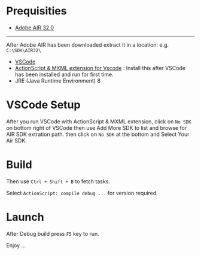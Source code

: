 # Prequisities

* [Adobe AIR 32.0](https://www.adobe.com/devnet/air/air-sdk-download.html)
-----
After Adobe AIR has been downloaded extract it in a location: e.g. `C:\SDK\AIR32\`
* [VSCode](https://code.visualstudio.com/download)
* [ActionScript & MXML extension for Vscode](https://marketplace.visualstudio.com/items?itemName=bowlerhatllc.vscode-nextgenas) : Install this after VSCode has been installed and run for first time.
* JRE (Java Runtime Environment) 8

# VSCode Setup
After you run VSCode with ActionScript & MXML extension, click on `No SDK`
on bottom right of VSCode then use Add More SDK to list and browse for
AIR SDK extration path. then click on `No SDK` at the bottom and Select
Your Air SDK.

# Build
Then use `Ctrl + Shift + B` to fetch tasks.

Select `ActionScript: compile debug ...` for version required.

# Launch
After Debug build press `F5` key to run.

Enjoy ...